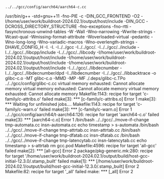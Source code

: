 	../../gcc/config/aarch64/aarch64-c.cc
/usr/bin/g++ -std=gnu++11  -fno-PIE -c  -DIN_GCC_FRONTEND -O2 -I/home/user/work/buildroot-2024.02.1/output/host/include   -DIN_GCC  -DCROSS_DIRECTORY_STRUCTURE   -fno-exceptions -fno-rtti -fasynchronous-unwind-tables -W -Wall -Wno-narrowing -Wwrite-strings -Wcast-qual -Wmissing-format-attribute -Woverloaded-virtual -pedantic -Wno-long-long -Wno-variadic-macros -Wno-overlength-strings   -DHAVE_CONFIG_H -I. -I. -I../../gcc -I../../gcc/. -I../../gcc/../include -I../../gcc/../libcpp/include -I../../gcc/../libcody -I/home/user/work/buildroot-2024.02.1/output/host/include -I/home/user/work/buildroot-2024.02.1/output/host/include -I/home/user/work/buildroot-2024.02.1/output/host/include  -I../../gcc/../libdecnumber -I../../gcc/../libdecnumber/dpd -I../libdecnumber -I../../gcc/../libbacktrace   -o glibc-c.o -MT glibc-c.o -MMD -MP -MF ./.deps/glibc-c.TPo ../../gcc/config/glibc-c.cc
virtual memory exhausted: Cannot allocate memory
virtual memory exhausted: Cannot allocate memory
virtual memory exhausted: Cannot allocate memory
Makefile:1143: recipe for target 'c-family/c-attribs.o' failed
make[3]: *** [c-family/c-attribs.o] Error 1
make[3]: *** Waiting for unfinished jobs....
Makefile:1143: recipe for target 'c-family/c-warn.o' failed
make[3]: *** [c-family/c-warn.o] Error 1
../../gcc/config/aarch64/t-aarch64:126: recipe for target 'aarch64-c.o' failed
make[3]: *** [aarch64-c.o] Error 1
/bin/bash ../../gcc/../move-if-change tmp-automata.cc insn-automata.cc
echo timestamp > s-automata
/bin/bash ../../gcc/../move-if-change tmp-attrtab.cc    insn-attrtab.cc
/bin/bash ../../gcc/../move-if-change tmp-dfatab.cc     insn-dfatab.cc
/bin/bash ../../gcc/../move-if-change tmp-latencytab.cc insn-latencytab.cc
echo timestamp > s-attrtab
rm gcc.pod
Makefile:4596: recipe for target 'all-gcc' failed
make[2]: *** [all-gcc] Error 2
package/pkg-generic.mk:280: recipe for target '/home/user/work/buildroot-2024.02.1/output/build/host-gcc-initial-12.3.0/.stamp_built' failed
make[1]: *** [/home/user/work/buildroot-2024.02.1/output/build/host-gcc-initial-12.3.0/.stamp_built] Error 2
Makefile:82: recipe for target '_all' failed
make: *** [_all] Error 2

